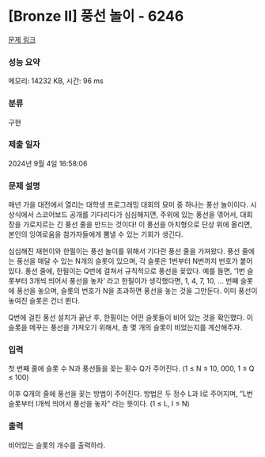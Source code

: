 # [Bronze II] 풍선 놀이 - 6246 

[문제 링크](https://www.acmicpc.net/problem/6246) 

### 성능 요약

메모리: 14232 KB, 시간: 96 ms

### 분류

구현

### 제출 일자

2024년 9월 4일 16:58:06

### 문제 설명

<p>매년 가을 대전에서 열리는 대학생 프로그래밍 대회의 묘미 중 하나는 풍선 놀이이다. 시상식에서 스코어보드 공개를 기다리다가 심심해지면, 주위에 있는 풍선을 엮어서, 대회장을 가로지르는 긴 풍선 줄을 만드는 것이다! 이 풍선을 아치형으로 단상 위에 올리면, 본인의 잉여로움을 참가자들에게 뽐낼 수 있는 기회가 생긴다.</p>

<p>심심해진 재현이와 한필이는 풍선 놀이를 위해서 기다란 풍선 줄을 가져왔다. 풍선 줄에는 풍선을 매달 수 있는 N개의 슬롯이 있으며, 각 슬롯은 1번부터 N번까지 번호가 붙어있다. 풍선 줄에, 한필이는 Q번에 걸쳐서 규칙적으로 풍선을 꽂았다. 예를 들면, ’1번 슬롯부터 3개씩 띄어서 풍선을 놓자’ 라고 한필이가 생각했다면, 1, 4, 7, 10, ... 번째 슬롯에 풍선을 놓으며, 슬롯의 번호가 N을 초과하면 풍선을 놓는 것을 그만둔다. 이미 풍선이 놓여진 슬롯은 건너 뛴다.</p>

<p>Q번에 걸친 풍선 설치가 끝난 후, 한필이는 어떤 슬롯들이 비어 있는 것을 확인했다. 이 슬롯을 메꾸는 풍선을 가져오기 위해서, 총 몇 개의 슬롯이 비었는지를 계산해주자.</p>

### 입력 

 <p>첫 번째 줄에 슬롯 수 N과 풍선들을 꽂는 횟수 Q가 주어진다. (1 ≤ N ≤ 10, 000, 1 ≤ Q ≤ 100)</p>

<p>이후 Q개의 줄에 풍선을 꽂는 방법이 주어진다. 방법은 두 정수 L과 I로 주어지며, ”L번 슬롯부터 I개씩 띄어서 풍선을 놓자” 라는 뜻이다. (1 ≤ L, I ≤ N)</p>

### 출력 

 <p>비어있는 슬롯의 개수를 출력하라.</p>

